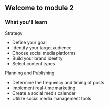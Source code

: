 ## Welcome to module 2

### What you'll learn

Strategy
- Define your goal
- Identify your target audience
- Choose social media platforms
- Build your brand identity
- Select content types

Planning and Publishing
- Determine the frequency and timing of posts
- Implement real-time marketing
- Create a social media calendar
- Utilize social media management tools
